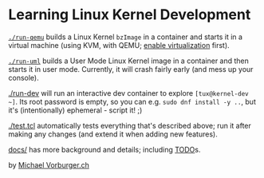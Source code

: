 Learning Linux Kernel Development
=================================

[`./run-qemu`](./run-qemu) builds a Linux Kernel `bzImage` in a container and starts it in a virtual machine
(using KVM, with QEMU; [enable virtualization](docs/setup-virtualization.md) first).

[`./run-uml`](./run-uml) builds a User Mode Linux Kernel image in a container and then starts it in user mode.
Currently, it will crash fairly early (and mess up your console).

[./run-dev](./run-dev) will run an interactive dev container to explore `[tux@kernel-dev ~]`.
Its root password is empty, so you can e.g. `sudo dnf install -y ..`, but it's (intentionally) ephemeral - script it! ;)

[./test.tcl](./test.tcl) automatically tests everything that's described above; run it after making any changes (and extend it when adding new features).

[docs/](docs/) has more background and details; including [TODO](docs/todo.md)s.

by [Michael Vorburger.ch](https://www.vorburger.ch)

